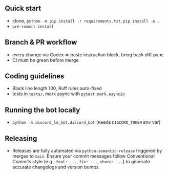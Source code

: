 ## Quick start
- clone, `python -m pip install -r requirements.txt`, `pip install -e .`
- `pre-commit install`

## Branch & PR workflow
- every change via Codex => paste instruction block, bring back diff pane
- CI must be green before merge

## Coding guidelines
- Black line length 100, Ruff rules auto-fixed
- tests in `tests/`, mark async with `pytest.mark.asyncio`

## Running the bot locally
- `python -m discord_lm_bot.discord_bot` (needs `DISCORD_TOKEN` env var)

## Releasing
- Releases are fully automated via `python-semantic-release` triggered by merges to `main`. Ensure your commit messages follow Conventional Commits style (e.g., `feat: ...`, `fix: ...`, `chore: ...`) to generate accurate changelogs and version bumps.
